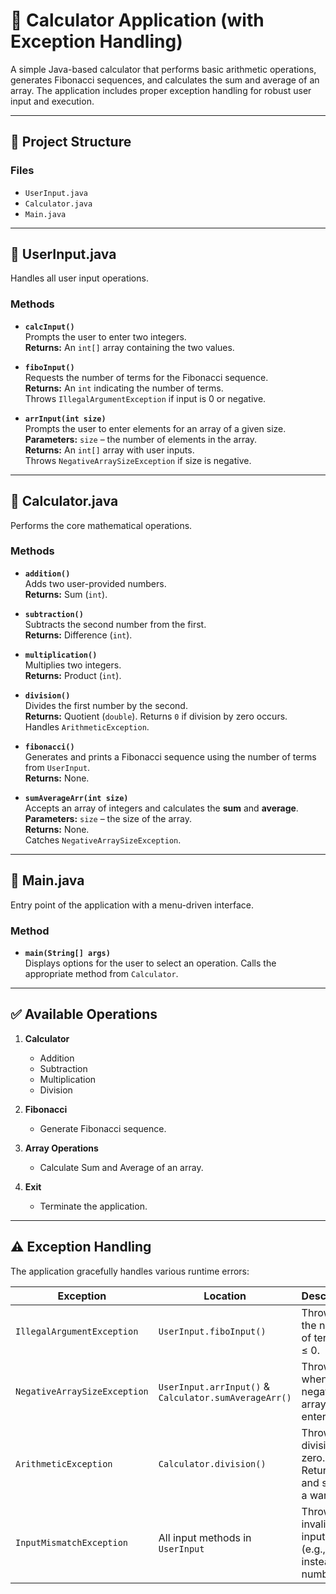 # 📱 Calculator Application (with Exception Handling)

A simple Java-based calculator that performs basic arithmetic operations, generates Fibonacci sequences, and calculates the sum and average of an array. The application includes proper exception handling for robust user input and execution.

---

## 📁 Project Structure

### Files

- `UserInput.java`  
- `Calculator.java`  
- `Main.java`

---

## 🔹 UserInput.java

Handles all user input operations.

### Methods

- **`calcInput()`**  
  Prompts the user to enter two integers.  
  **Returns:** An `int[]` array containing the two values.

- **`fiboInput()`**  
  Requests the number of terms for the Fibonacci sequence.  
  **Returns:** An `int` indicating the number of terms.  
  Throws `IllegalArgumentException` if input is 0 or negative.

- **`arrInput(int size)`**  
  Prompts the user to enter elements for an array of a given size.  
  **Parameters:** `size` – the number of elements in the array.  
  **Returns:** An `int[]` array with user inputs.  
  Throws `NegativeArraySizeException` if size is negative.

---

## 🔹 Calculator.java

Performs the core mathematical operations.

### Methods

- **`addition()`**  
  Adds two user-provided numbers.  
  **Returns:** Sum (`int`).

- **`subtraction()`**  
  Subtracts the second number from the first.  
  **Returns:** Difference (`int`).

- **`multiplication()`**  
  Multiplies two integers.  
  **Returns:** Product (`int`).

- **`division()`**  
  Divides the first number by the second.  
  **Returns:** Quotient (`double`). Returns `0` if division by zero occurs.  
  Handles `ArithmeticException`.

- **`fibonacci()`**  
  Generates and prints a Fibonacci sequence using the number of terms from `UserInput`.  
  **Returns:** None.

- **`sumAverageArr(int size)`**  
  Accepts an array of integers and calculates the **sum** and **average**.  
  **Parameters:** `size` – the size of the array.  
  **Returns:** None.  
  Catches `NegativeArraySizeException`.

---

## 🔹 Main.java

Entry point of the application with a menu-driven interface.

### Method

- **`main(String[] args)`**  
  Displays options for the user to select an operation. Calls the appropriate method from `Calculator`.

---

## ✅ Available Operations

1. **Calculator**  
   - Addition  
   - Subtraction  
   - Multiplication  
   - Division  

2. **Fibonacci**  
   - Generate Fibonacci sequence.

3. **Array Operations**  
   - Calculate Sum and Average of an array.

4. **Exit**  
   - Terminate the application.

---

## ⚠️ Exception Handling

The application gracefully handles various runtime errors:

| Exception                  | Location                          | Description                                                                 |
|---------------------------|-----------------------------------|-----------------------------------------------------------------------------|
| `IllegalArgumentException`| `UserInput.fiboInput()`           | Thrown if the number of terms is ≤ 0.                                       |
| `NegativeArraySizeException` | `UserInput.arrInput()` & `Calculator.sumAverageArr()` | Thrown when a negative array size is entered.                            |
| `ArithmeticException`     | `Calculator.division()`           | Thrown on division by zero. Returns 0 and shows a warning.                 |
| `InputMismatchException`  | All input methods in `UserInput`  | Thrown on invalid input types (e.g., letters instead of numbers).          |
